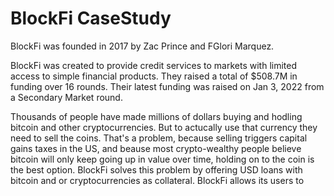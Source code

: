 # BlockFi CaseStudy

BlockFi was founded in 2017 by Zac Prince and FGlori Marquez.

BlockFi was created to provide credit services to markets with limited access to simple financial products. They raised a total of $508.7M in funding over 16 rounds. Their latest funding was raised on Jan 3, 2022 from a Secondary Market round.

Thousands of people have made millions of dollars buying and hodling bitcoin and other cryptocurrencies. But to actucally  use that currency they need to sell the coins. That's a problem, because selling triggers capital gains taxes in the US, and beause most crypto-wealthy people believe bitcoin will only keep going up in value over time, holding on to the coin is the best option. BlockFi solves this problem by offering USD loans with bitcoin and or cryptocurrencies as collateral. BlockFi allows its users to 